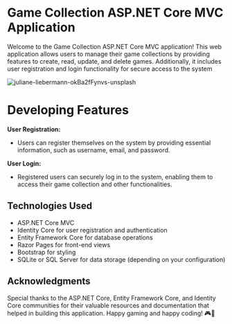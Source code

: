 # Game Collection ASP.NET Core MVC Application

Welcome to the Game Collection ASP.NET Core MVC application! This web application allows users to manage their game collections by providing features to create, read, update, and delete games.
Additionally, it includes user registration and login functionality for secure access to the system

![juliane-liebermann-okBa2fFynvs-unsplash](https://github.com/rodercode/game-collection/assets/54941923/c74129cd-e240-4386-9fab-677700002560)

# Developing Features

**User Registration:**
- Users can register themselves on the system by providing essential information, such as username, email, and password.

**User Login:**
- Registered users can securely log in to the system, enabling them to access their game collection and other functionalities.


## Technologies Used

- ASP.NET Core MVC
- Identity Core for user registration and authentication
- Entity Framework Core for database operations
- Razor Pages for front-end views
- Bootstrap for styling
- SQLite or SQL Server for data storage (depending on your configuration)

## Acknowledgments

Special thanks to the ASP.NET Core, Entity Framework Core, and Identity Core communities for their valuable resources and documentation that helped in building this application.
Happy gaming and happy coding! 🎮👾
